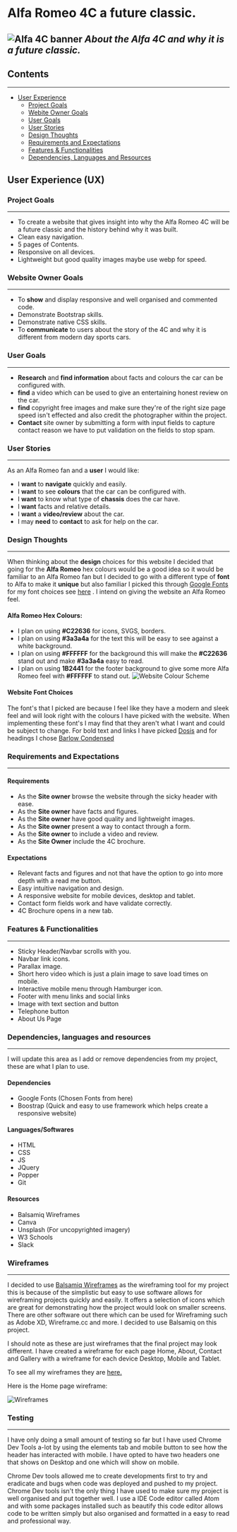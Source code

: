 # Alfa Romeo 4C a future classic. #
![Alfa 4C banner](/wireframes/alfa4c-side.jpg "Alfa Romeo 4c Side Image")
*About the Alfa 4C and why it is a future classic.*
---
## **Contents**
---
* [User Experience](#ux)
    * [Project Goals](#project-goals)
    * [Webite Owner Goals](#website-owner-goals)
    * [User Goals](#user-goals)
    * [User Stories](#user-stories)
    * [Design Thoughts](#design-thoughts)
    * [Requirements and Expectations](#requirements-and-expectations)
    * [Features & Functionalities](#features--functionalities)
    * [Dependencies, Languages and Resources](#dependencies-languages-and-resources)

## **User Experience (UX)**
### Project Goals
---
 * To create a website that gives insight into why the Alfa Romeo 4C will be a future classic and the history behind why it was built.
 * Clean easy navigation.
 * 5 pages of Contents.
 * Responsive on all devices.
 * Lightweight but good quality images maybe use webp for speed.
### Website Owner Goals
---
 * To **show** and display responsive and well organised and commented code.
 * Demonstrate Bootstrap skills.
 * Demonstrate native CSS skills.
 * To **communicate** to users about the story of the 4C and why it is different from modern day sports cars.

### User Goals
---
 * **Research** and **find information** about facts and colours the car can be configured with.
 * **find** a video which can be used to give an entertaining honest review on the car.
 * **find** copyright free images and make sure they're of the right size page speed isn't effected and also credit the photographer within the project.
 * **Contact** site owner by submitting a form with input fields to capture contact reason we have to put validation on the fields to stop spam.
### User Stories ###
---
   As an Alfa Romeo fan and a **user** I would like:
   * I **want** to **navigate** quickly and easily.
   * I **want** to see **colours** that the car can be configured with.
   * I **want** to know what type of **chassis** does the car have.
   * I **want** facts and relative details.
   * I **want** a **video/review** about the car.
   * I may **need** to **contact** to ask for help on the car.
### Design Thoughts
---
When thinking about the **design** choices for this website I decided that going for the **Alfa Romeo** hex colours would be a good idea so it would be familiar to an Alfa Romeo fan but I decided to go with a different type of **font** to Alfa to make it **unique** but also familiar I picked this through [Google Fonts](https://fonts.google.com/) for my font choices see [here](#website-font-choices) . I intend on giving the website an Alfa Romeo feel.

#### Alfa Romeo Hex Colours:
* I plan on using **#C22636** for icons, SVGS, borders.
* I plan on using **#3a3a4a** for the text this will be easy to see against a white background.
* I plan on using **#FFFFFF** for the background this will make the **#C22636** stand out and make **#3a3a4a** easy to read.
* I plan on using **1B2441** for the footer background to give some more Alfa Romeo feel with **#FFFFFF** to stand out.
![Website Colour Scheme](/wireframes/Alfa4CColourScheme.png "Website Colour Scheme Image")
#### Website Font Choices
The font's that I picked are because I feel like they have a modern and sleek feel and will look right with the colours I have picked with the website. When implementing these font's I may find that they aren't what I want and could be subject to change. For bold text and links I have picked [Dosis](https://fonts.google.com/specimen/Dosis) and for headings I chose [Barlow Condensed](https://fonts.google.com/specimen/Barlow+Condensed)
### Requirements and Expectations
---
#### Requirements
* As the **Site owner** browse the website through the sicky header with ease.
* As the **Site owner** have facts and figures.
* As the **Site owner** have good quality and lightweight images.
* As the **Site owner** present a way to contact through a form.
* As the **Site owner** to include a video and review.
* As the **Site Owner** include the 4C brochure.
#### Expectations
* Relevant facts and figures and not that have the option to go into more depth with a read me button.
* Easy intuitive navigation and design.
* A responsive website for mobile devices, desktop and tablet.
* Contact form fields work and have validate correctly.
* 4C Brochure opens in a new tab.

### Features & Functionalities
---
* Sticky Header/Navbar scrolls with you.
* Navbar link icons.
* Parallax image.
* Short hero video which is just a plain image to save load times on mobile.
* Interactive mobile menu through Hamburger icon.
* Footer with menu links and social links
* Image with text section and button
* Telephone button
* About Us Page
### Dependencies, languages and resources
---
I will update this area as I add or remove dependencies from my project, these are what I plan to use.
#### Dependencies
* Google Fonts (Chosen Fonts from here)
* Boostrap (Quick and easy to use framework which helps create a responsive website)

#### Languages/Softwares
* HTML
* CSS
* JS
* JQuery
* Popper
* Git
#### Resources
* Balsamiq Wireframes
* Canva
* Unsplash (For uncopyrighted imagery)
* W3 Schools
* Slack
### Wireframes
---
I decided to use [Balsamiq Wireframes](https://balsamiq.com/) as the wireframing tool for my project this is because of the simplistic but easy to use software allows for wireframing projects quickly and easily. It offers a selection of icons which are great for demonstrating how the project would look on smaller screens. There are other software out there which can be used for Wireframing such as Adobe XD, Wireframe.cc and more. I decided to use Balsamiq on this project.

I should note as these are just wireframes that the final project may look different.  I have created a wireframe for each page Home, About, Contact and Gallery with a wireframe for each device Desktop, Mobile and Tablet.

To see all my wireframes they are [here.](/wireframes/)

Here is the Home page wireframe:

![Wireframes](/wireframes/Desktop_Home.png)

### Testing
---
I have only doing a small amount of testing so far but I have used Chrome Dev Tools a-lot by using the elements tab and mobile button to see how the header has interacted with mobile. I have opted to have two headers one that shows on Desktop and one which will show on mobile.

Chrome Dev tools allowed me to create developments first to try and eradicate and bugs when code was deployed and pushed to my project. Chrome Dev tools isn't the only thing I have used to make sure my project is well organised and put together well. I use a IDE Code editor called Atom and with some packages installed such as beautify this code editor allows code to be written simply but also organised and formatted in a easy to read and professional way.

